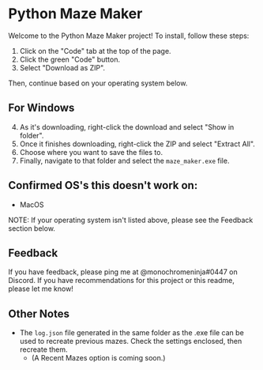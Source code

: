 # Python Maze Maker

Welcome to the Python Maze Maker project! To install, follow these steps:

1. Click on the "Code" tab at the top of the page.
2. Click the green "Code" button.
3. Select "Download as ZIP".

Then, continue based on your operating system below.

## For Windows

4. As it's downloading, right-click the download and select "Show in folder".
5. Once it finishes downloading, right-click the ZIP and select "Extract All".
6. Choose where you want to save the files to.
7. Finally, navigate to that folder and select the `maze_maker.exe` file.

## Confirmed OS's this doesn't work on:

* MacOS

NOTE: If your operating system isn't listed above, please see the Feedback section below.

## Feedback

If you have feedback, please ping me at @monochromeninja#0447 on Discord.
If you have recommendations for this project or this readme, please let me know!

## Other Notes

* The `log.json` file generated in the same folder as the .exe file can be used to recreate previous mazes. Check the settings enclosed, then recreate them.
  * (A Recent Mazes option is coming soon.)